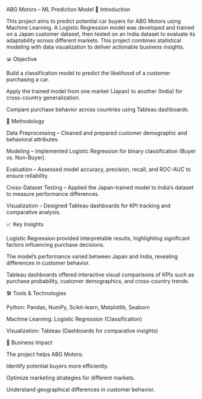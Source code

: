 ABG Motors – ML Prediction Model
📌 Introduction

This project aims to predict potential car buyers for ABG Motors using Machine Learning. A Logistic Regression model was developed and trained on a Japan customer dataset, then tested on an India dataset to evaluate its adaptability across different markets. This project combines statistical modeling with data visualization to deliver actionable business insights.

📊 Objective

Build a classification model to predict the likelihood of a customer purchasing a car.

Apply the trained model from one market (Japan) to another (India) for cross-country generalization.

Compare purchase behavior across countries using Tableau dashboards.

🔹 Methodology

Data Preprocessing – Cleaned and prepared customer demographic and behavioral attributes.

Modeling – Implemented Logistic Regression for binary classification (Buyer vs. Non-Buyer).

Evaluation – Assessed model accuracy, precision, recall, and ROC-AUC to ensure reliability.

Cross-Dataset Testing – Applied the Japan-trained model to India’s dataset to measure performance differences.

Visualization – Designed Tableau dashboards for KPI tracking and comparative analysis.

📈 Key Insights

Logistic Regression provided interpretable results, highlighting significant factors influencing purchase decisions.

The model’s performance varied between Japan and India, revealing differences in customer behavior.

Tableau dashboards offered interactive visual comparisons of KPIs such as purchase probability, customer demographics, and cross-country trends.

🛠️ Tools & Technologies

Python: Pandas, NumPy, Scikit-learn, Matplotlib, Seaborn

Machine Learning: Logistic Regression (Classification)

Visualization: Tableau (Dashboards for comparative insights)

🚀 Business Impact

The project helps ABG Motors:

Identify potential buyers more efficiently.

Optimize marketing strategies for different markets.

Understand geographical differences in customer behavior.
